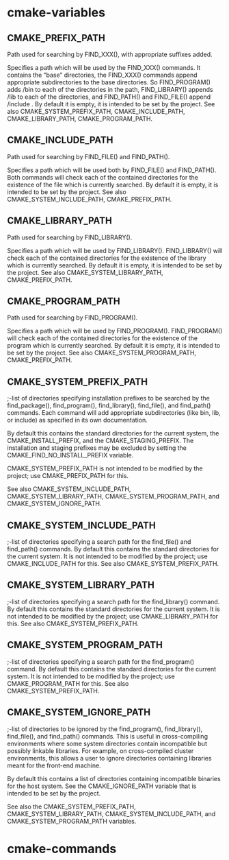 # cmake-variables


## CMAKE_PREFIX_PATH

Path used for searching by FIND_XXX(), with appropriate suffixes added.

Specifies a path which will be used by the FIND_XXX() commands. It contains the “base” directories, the FIND_XXX() commands append appropriate subdirectories to the base directories. So FIND_PROGRAM() adds /bin to each of the directories in the path, FIND_LIBRARY() appends /lib to each of the directories, and FIND_PATH() and FIND_FILE() append /include . By default it is empty, it is intended to be set by the project. See also CMAKE_SYSTEM_PREFIX_PATH, CMAKE_INCLUDE_PATH, CMAKE_LIBRARY_PATH, CMAKE_PROGRAM_PATH.

## CMAKE_INCLUDE_PATH

Path used for searching by FIND_FILE() and FIND_PATH().

Specifies a path which will be used both by FIND_FILE() and FIND_PATH(). Both commands will check each of the contained directories for the existence of the file which is currently searched. By default it is empty, it is intended to be set by the project. See also CMAKE_SYSTEM_INCLUDE_PATH, CMAKE_PREFIX_PATH.

## CMAKE_LIBRARY_PATH

Path used for searching by FIND_LIBRARY().

Specifies a path which will be used by FIND_LIBRARY(). FIND_LIBRARY() will check each of the contained directories for the existence of the library which is currently searched. By default it is empty, it is intended to be set by the project. See also CMAKE_SYSTEM_LIBRARY_PATH, CMAKE_PREFIX_PATH.

## CMAKE_PROGRAM_PATH

Path used for searching by FIND_PROGRAM().

Specifies a path which will be used by FIND_PROGRAM(). FIND_PROGRAM() will check each of the contained directories for the existence of the program which is currently searched. By default it is empty, it is intended to be set by the project. See also CMAKE_SYSTEM_PROGRAM_PATH, CMAKE_PREFIX_PATH.

## CMAKE_SYSTEM_PREFIX_PATH

;-list of directories specifying installation prefixes to be searched by the find_package(), find_program(), find_library(), find_file(), and find_path() commands. Each command will add appropriate subdirectories (like bin, lib, or include) as specified in its own documentation.

By default this contains the standard directories for the current system, the CMAKE_INSTALL_PREFIX, and the CMAKE_STAGING_PREFIX. The installation and staging prefixes may be excluded by setting the CMAKE_FIND_NO_INSTALL_PREFIX variable.

CMAKE_SYSTEM_PREFIX_PATH is not intended to be modified by the project; use CMAKE_PREFIX_PATH for this.

See also CMAKE_SYSTEM_INCLUDE_PATH, CMAKE_SYSTEM_LIBRARY_PATH, CMAKE_SYSTEM_PROGRAM_PATH, and CMAKE_SYSTEM_IGNORE_PATH.


## CMAKE_SYSTEM_INCLUDE_PATH

;-list of directories specifying a search path for the find_file() and find_path() commands. By default this contains the standard directories for the current system. It is not intended to be modified by the project; use CMAKE_INCLUDE_PATH for this. See also CMAKE_SYSTEM_PREFIX_PATH.


## CMAKE_SYSTEM_LIBRARY_PATH

;-list of directories specifying a search path for the find_library() command. By default this contains the standard directories for the current system. It is not intended to be modified by the project; use CMAKE_LIBRARY_PATH for this. See also CMAKE_SYSTEM_PREFIX_PATH.

## CMAKE_SYSTEM_PROGRAM_PATH

;-list of directories specifying a search path for the find_program() command. By default this contains the standard directories for the current system. It is not intended to be modified by the project; use CMAKE_PROGRAM_PATH for this. See also CMAKE_SYSTEM_PREFIX_PATH.

## CMAKE_SYSTEM_IGNORE_PATH

;-list of directories to be ignored by the find_program(), find_library(), find_file(), and find_path() commands. This is useful in cross-compiling environments where some system directories contain incompatible but possibly linkable libraries. For example, on cross-compiled cluster environments, this allows a user to ignore directories containing libraries meant for the front-end machine.

By default this contains a list of directories containing incompatible binaries for the host system. See the CMAKE_IGNORE_PATH variable that is intended to be set by the project.

See also the CMAKE_SYSTEM_PREFIX_PATH, CMAKE_SYSTEM_LIBRARY_PATH, CMAKE_SYSTEM_INCLUDE_PATH, and CMAKE_SYSTEM_PROGRAM_PATH variables.


#  cmake-commands

